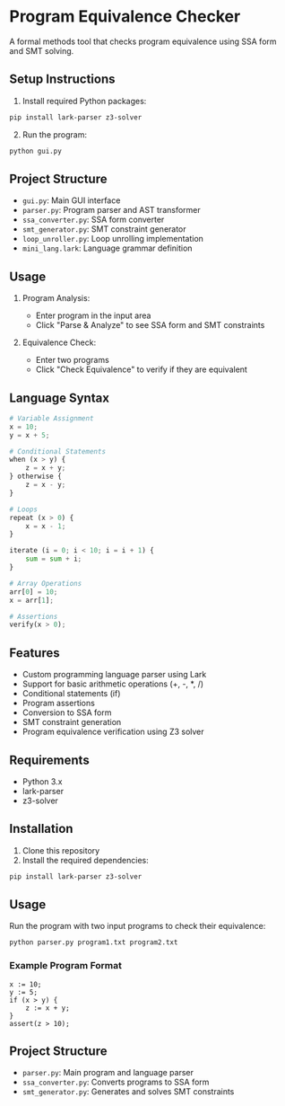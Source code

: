 # Program Equivalence Checker

A formal methods tool that checks program equivalence using SSA form and SMT solving.

## Setup Instructions

1. Install required Python packages:
```bash
pip install lark-parser z3-solver
```

2. Run the program:
```bash
python gui.py
```

## Project Structure

- `gui.py`: Main GUI interface
- `parser.py`: Program parser and AST transformer
- `ssa_converter.py`: SSA form converter
- `smt_generator.py`: SMT constraint generator
- `loop_unroller.py`: Loop unrolling implementation
- `mini_lang.lark`: Language grammar definition

## Usage

1. Program Analysis:
   - Enter program in the input area
   - Click "Parse & Analyze" to see SSA form and SMT constraints

2. Equivalence Check:
   - Enter two programs
   - Click "Check Equivalence" to verify if they are equivalent

## Language Syntax

```python
# Variable Assignment
x = 10;
y = x + 5;

# Conditional Statements
when (x > y) {
    z = x + y;
} otherwise {
    z = x - y;
}

# Loops
repeat (x > 0) {
    x = x - 1;
}

iterate (i = 0; i < 10; i = i + 1) {
    sum = sum + i;
}

# Array Operations
arr[0] = 10;
x = arr[1];

# Assertions
verify(x > 0);
```

## Features

- Custom programming language parser using Lark
- Support for basic arithmetic operations (+, -, *, /)
- Conditional statements (if)
- Program assertions
- Conversion to SSA form
- SMT constraint generation
- Program equivalence verification using Z3 solver

## Requirements

- Python 3.x
- lark-parser
- z3-solver

## Installation

1. Clone this repository
2. Install the required dependencies:
```bash
pip install lark-parser z3-solver
```

## Usage

Run the program with two input programs to check their equivalence:

```python
python parser.py program1.txt program2.txt
```

### Example Program Format

```
x := 10;
y := 5;
if (x > y) {
    z := x + y;
}
assert(z > 10);
```

## Project Structure

- `parser.py`: Main program and language parser
- `ssa_converter.py`: Converts programs to SSA form
- `smt_generator.py`: Generates and solves SMT constraints
